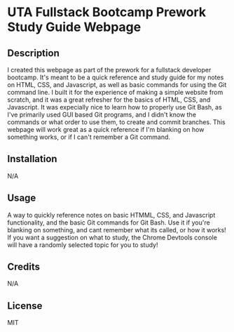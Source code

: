 # UTA Fullstack Bootcamp Prework Study Guide Webpage

## Description

I created this webpage as part of the prework for a fullstack developer bootcamp. It's meant to be a quick reference and study guide for my notes on HTML, CSS, and Javascript, as well as basic commands for using the Git command line.
I built it for the experience of making a simple website from scratch, and it was a great refresher for the basics of HTML, CSS, and Javascript.
It was expecially nice to learn how to properly use Git Bash, as I've primarily used GUI based Git programs, and I didn't know the commands or what order to use them, to create and commit branches.
This webpage will work great as a quick reference if I'm blanking on how something works, or if I can't remember a Git command.

## Installation

N/A

## Usage

A way to quickly reference notes on basic HTMML, CSS, and Javascript functionality, and the basic Git commands for Git Bash. Use it if you're blanking on something, and cant remember what its called, or how it works!
If you want a suggestion on what to study, the Chrome Devtools console will have a randomly selected topic for you to study!

## Credits

N/A

## License

MIT